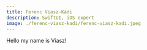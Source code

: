 ```yaml
---
title: Ferenc Viasz-Kádi
description: SwiftUI, iOS expert
image: ./ferenc-viasz-kadi/ferenc-viasz-kadi.jpeg
---
```


Hello my name is Viasz!
